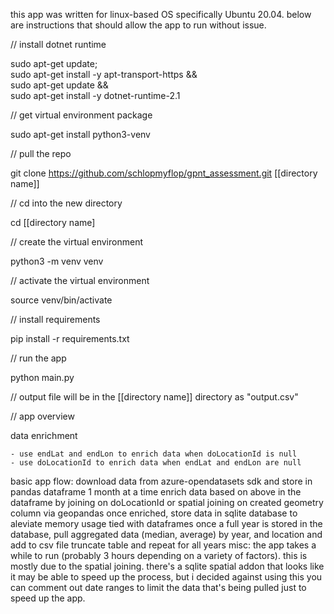 this app was written for linux-based OS specifically Ubuntu 20.04. below are instructions that should allow the app to run without issue. 

// install dotnet runtime

sudo apt-get update; \
  sudo apt-get install -y apt-transport-https && \
  sudo apt-get update && \
  sudo apt-get install -y dotnet-runtime-2.1

// get virtual environment package

sudo apt-get install python3-venv

// pull the repo

git clone https://github.com/schlopmyflop/gpnt_assessment.git [[directory name]]

// cd into the new directory

cd [[directory name]

// create the virtual environment

python3 -m venv venv

// activate the virtual environment

source venv/bin/activate

// install requirements

pip install -r requirements.txt

// run the app

python main.py

// output file will be in the [[directory name]] directory as "output.csv"

// app overview

data enrichment

    - use endLat and endLon to enrich data when doLocationId is null
    - use doLocationId to enrich data when endLat and endLon are null
basic app flow:
    download data from azure-opendatasets sdk and store in pandas dataframe 1 month at a time
    enrich data based on above in the dataframe by joining on doLocationId or spatial joining on created geometry column via geopandas
    once enriched, store data in sqlite database to aleviate memory usage tied with dataframes
    once a full year is stored in the database, pull aggregated data (median, average) by year, and location and add to csv file
    truncate table and repeat for all years
misc:
    the app takes a while to run (probably 3 hours depending on a variety of factors). this is mostly due to the spatial joining. there's a sqlite spatial addon that looks like it may be able to speed up the process, but i decided against using this
    you can comment out date ranges to limit the data that's being pulled just to speed up the app.
